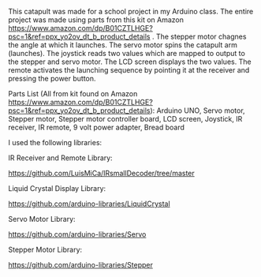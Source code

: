 This catapult was made for a school project in my Arduino class. The entire project was made using parts from this kit on Amazon https://www.amazon.com/dp/B01CZTLHGE?psc=1&ref=ppx_yo2ov_dt_b_product_details . The stepper motor chagnes the angle at which it launches. The servo motor spins the catapult arm (launches). The joystick reads two values which are mapped to output to the stepper and servo motor. The LCD screen displays the two values. The remote activates the launching sequence by pointing it at the receiver and pressing the power button.

Parts List (All from kit found on Amazon https://www.amazon.com/dp/B01CZTLHGE?psc=1&ref=ppx_yo2ov_dt_b_product_details):
Arduino UNO,
Servo motor,
Stepper motor,
Stepper motor controller board,
LCD screen,
Joystick,
IR receiver,
IR remote,
9 volt power adapter,
Bread board

I used the following libraries:

IR Receiver and Remote Library:

https://github.com/LuisMiCa/IRsmallDecoder/tree/master 

Liquid Crystal Display Library:

https://github.com/arduino-libraries/LiquidCrystal

Servo Motor Library:

https://github.com/arduino-libraries/Servo 

Stepper Motor Library:

https://github.com/arduino-libraries/Stepper 

